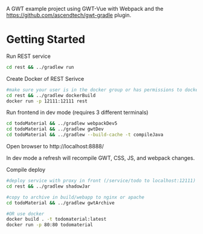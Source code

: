 A GWT example project using GWT-Vue with Webpack and the https://github.com/ascendtech/gwt-gradle plugin.

# Getting Started

Run REST service
```bash
cd rest && ../gradlew run
```

Create Docker of REST Serivce
```bash
#make sure your user is in the docker group or has permissions to docker service
cd rest && ../gradlew dockerBuild
docker run -p 12111:12111 rest
```


Run frontend in dev mode (requires 3 different terminals)
```bash
cd todoMaterial && ../gradlew webpackDev5
cd todoMaterial && ../gradlew gwtDev
cd todoMaterial && ../gradlew --build-cache -t compileJava
```
Open browser to http://localhost:8888/


In dev mode a refresh will recompile GWT, CSS, JS, and webpack changes.

Compile deploy
```bash
#deploy service with proxy in front (/service/todo to localhost:12111) (run service using java -jar)
cd rest && ../gradlew shadowJar

#copy to archive in build/webapp to nginx or apache
cd todoMaterial && ../gradlew gwtArchive

#OR use docker
docker build . -t todomaterial:latest
docker run -p 80:80 todomaterial
```
